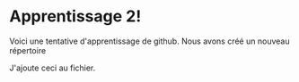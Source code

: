 # Apprentissage 2!


Voici une tentative d'apprentissage de github. Nous avons créé un nouveau répertoire

J'ajoute ceci au fichier.

